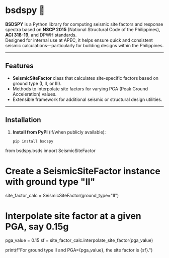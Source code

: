 # bsdspy 🚧

**BSDSPY** is a Python library for computing seismic site factors and response spectra based on **NSCP 2015** (National Structural Code of the Philippines), **ACI 318-19**, and DPWH standards.  
Designed for internal use at APEC, it helps ensure quick and consistent seismic calculations—particularly for building designs within the Philippines.

---

## Features
- **SeismicSiteFactor** class that calculates site-specific factors based on ground type (I, II, or III).
- Methods to interpolate site factors for varying PGA (Peak Ground Acceleration) values.
- Extensible framework for additional seismic or structural design utilities.

---

## Installation

1. **Install from PyPI** (if/when publicly available):
   ```bash
   pip install bsdspy

from bsdspy.bsds import SeismicSiteFactor

# Create a SeismicSiteFactor instance with ground type "II"
site_factor_calc = SeismicSiteFactor(ground_type="II")

# Interpolate site factor at a given PGA, say 0.15g
pga_value = 0.15
sf = site_factor_calc.interpolate_site_factor(pga_value)

print(f"For ground type II and PGA={pga_value}, the site factor is {sf}.")
